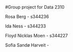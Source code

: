 #Group project for Data 2310

Rosa Berg - s344236

Ida Ness - s344233

Floyd Nicklas Moen - s344227

Sofia Sandø Harveit - 